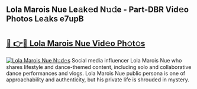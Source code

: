 ## Lola Marois Nue Le𝚊k𝚎d N𝚞𝚍e - Part-DBR Vid𝚎o Photos Le𝚊ks e7upB

# <h2><a href="http://fb3k1q.evod.top/?m=Lola+Marois+Nue">🔗 👉🔴 Lola Marois Nue Vid𝚎o Ph𝚘t𝚘s</a></h2>

[![Lola Marois Nue N𝚞d𝚎s](https://i.imgur.com/8V9OHl7.gif)](http://fb3k1q.evod.top/?m=Lola+Marois+Nue)
Social media influencer Lola Marois Nue who shares lifestyle and dance-themed content, including solo and collaborative dance performances and vlogs. Lola Marois Nue public persona is one of approachability and authenticity, but his private life is shrouded in mystery. 
